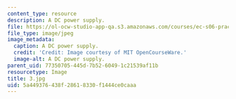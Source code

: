 ```yaml
---
content_type: resource
description: A DC power supply.
file: https://ol-ocw-studio-app-qa.s3.amazonaws.com/courses/ec-s06-practical-electronics-fall-2004/5a449376438f28618330f1444ce0caaa_3.jpg
file_type: image/jpeg
image_metadata:
  caption: A DC power supply.
  credit: 'Credit: Image courtesy of MIT OpenCourseWare.'
  image-alt: A DC power supply.
parent_uid: 77350705-445d-7b52-6049-1c21539af11b
resourcetype: Image
title: 3.jpg
uid: 5a449376-438f-2861-8330-f1444ce0caaa
---
```

